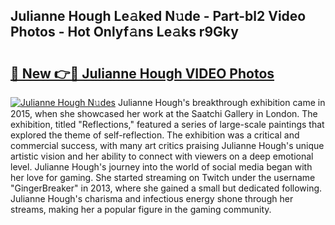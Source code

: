## Julianne Hough Le𝚊ked N𝚞de - Part-bl2 Video Photos - Hot Onlyf𝚊ns Le𝚊ks r9Gky

# <h2><a href="http://ac29781.deff.icu/?id=Julianne+Hough">🔗 New 👉🔴 Julianne Hough VIDEO Photos</a></h2>

[![Julianne Hough N𝚞des](https://i.imgur.com/rIISA9y.gif)](http://ac29781.deff.icu/?id=Julianne+Hough)
Julianne Hough's breakthrough exhibition came in 2015, when she showcased her work at the Saatchi Gallery in London. The exhibition, titled "Reflections," featured a series of large-scale paintings that explored the theme of self-reflection. The exhibition was a critical and commercial success, with many art critics praising Julianne Hough's unique artistic vision and her ability to connect with viewers on a deep emotional level. Julianne Hough's journey into the world of social media began with her love for gaming. She started streaming on Twitch under the username "GingerBreaker" in 2013, where she gained a small but dedicated following. Julianne Hough's charisma and infectious energy shone through her streams, making her a popular figure in the gaming community.
